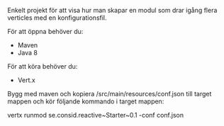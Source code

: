 Enkelt projekt för att visa hur man skapar en modul som drar igång flera verticles med en konfigurationsfil.

För att öppna behöver du:
- Maven
- Java 8

För att köra behöver du:
- Vert.x

Bygg med maven och kopiera /src/main/resources/conf.json till target mappen och kör följande kommando i target mappen:

vertx runmod se.consid.reactive~Starter~0.1 -conf conf.json
